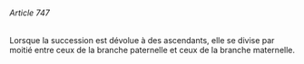 ###### Article 747

Lorsque la succession est dévolue à des ascendants, elle se divise par moitié entre ceux de la branche paternelle et ceux de la branche maternelle.

